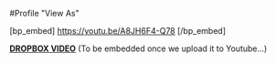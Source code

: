 #Profile "View As"

[bp_embed] https://youtu.be/A8JH6F4-Q78 [/bp_embed]

[**DROPBOX VIDEO**](https://www.dropbox.com/s/ej3h0p8gltdk8f7/buddyboss-platform-profiles-view-as.mp4?raw=1)
(To be embedded once we upload it to Youtube...)